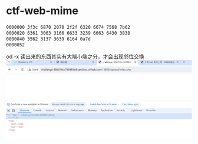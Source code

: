 # ctf-web-mime

```
0000000 3f3c 6870 2070 2f2f 6320 6674 7568 7b62 
0000020 6361 3063 3166 6633 3239 6663 6430 3838 
0000040 3562 3137 3639 6164 0a7d 
0000052
```

od -x 读出来的东西其实有大端小端之分，才会出现邻位交换
![image.png](https://raw.githubusercontent.com/MarchPhantasia/pic/main/hexoblog/20240806010825.png)
